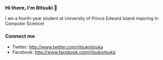 ### Hi there, I'm Ritsuki 👋

I am a fourth-year student at University of Prince Edward Island majoring in Computer Science!

### Connect me

- Twitter: <http://www.twitter.com/ritsukiotsuka>
- Facebook: <http://www.facebook.com/ritsukiotsuka>

<!--
**ritsukiotsuka/ritsukiotsuka** is a ✨ _special_ ✨ repository because its `README.md` (this file) appears on your GitHub profile.

Here are some ideas to get you started:

- 🔭 I’m currently working on ...
- 🌱 I’m currently learning ...
- 👯 I’m looking to collaborate on ...
- 🤔 I’m looking for help with ...
- 💬 Ask me about ...
- 📫 How to reach me: ...
- 😄 Pronouns: ...
- ⚡ Fun fact: ...
-->
